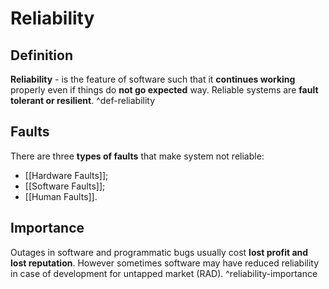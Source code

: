 # Reliability

## Definition

**Reliability** - is the feature of software such that it **continues working** properly even if things do **not go expected** way. Reliable systems are **fault tolerant or resilient**. ^def-reliability

## Faults

There are three **types of faults** that make system not reliable:
- [[Hardware Faults]];
- [[Software Faults]];
- [[Human Faults]].

## Importance

Outages in software and programmatic bugs usually cost **lost profit and lost reputation**. However sometimes software may have reduced reliability in case of development for untapped market (RAD). ^reliability-importance
